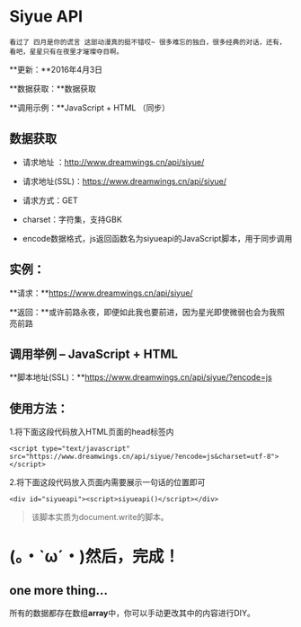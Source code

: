 # Siyue API #
    看过了 四月是你的谎言 这部动漫真的挺不错哎~ 很多难忘的独白，很多经典的对话，还有，看吧，星星只有在夜里才璀璨夺目啊。

**更新：**2016年4月3日

**数据获取：**数据获取

**调用示例：**JavaScript + HTML （同步）

## 数据获取 ##

- 请求地址     ：http://www.dreamwings.cn/api/siyue/

- 请求地址(SSL)：https://www.dreamwings.cn/api/siyue/

- 请求方式：GET

- charset：字符集，支持GBK

- encode数据格式，js返回函数名为siyueapi的JavaScript脚本，用于同步调用

## 实例： ##

**请求：**https://www.dreamwings.cn/api/siyue/

**返回：**或许前路永夜，即便如此我也要前进，因为星光即使微弱也会为我照亮前路

## 调用举例 – JavaScript + HTML ##

**脚本地址(SSL)：**https://www.dreamwings.cn/api/siyue/?encode=js

## 使用方法： ##

1.将下面这段代码放入HTML页面的head标签内

    <script type="text/javascript" src="https://www.dreamwings.cn/api/siyue/?encode=js&charset=utf-8"></script>

2.将下面这段代码放入页面内需要展示一句话的位置即可

    <div id="siyueapi"><script>siyueapi()</script></div>

> 该脚本实质为document.write的脚本。

# (。・`ω´・)然后，完成！ #

## one more thing... ##

 所有的数据都存在数组**array**中，你可以手动更改其中的内容进行DIY。
